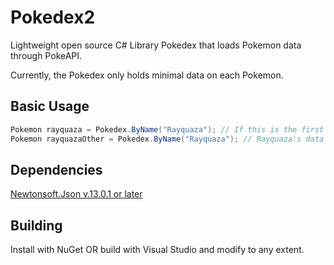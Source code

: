 # Pokedex2
Lightweight open source C# Library Pokedex that loads Pokemon data through PokeAPI.

Currently, the Pokedex only holds minimal data on each Pokemon. 

## Basic Usage
```csharp
Pokemon rayquaza = Pokedex.ByName("Rayquaza"); // If this is the first request for Rayquaza, Pokedex2 will make a GET request and process the data.
Pokemon rayquazaOther = Pokedex.ByName("Rayquaza"); // Rayquaza's data exists in the registry by now, so no GET request will be made
```

## Dependencies
[Newtonsoft.Json v.13.0.1 or later](https://www.newtonsoft.com/json)

## Building
Install with NuGet OR build with Visual Studio and modify to any extent.
